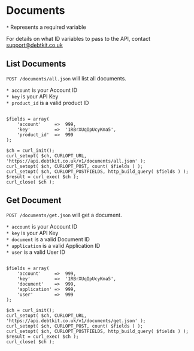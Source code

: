 Documents
=======

`*` Represents a required variable

For details on what ID variables to pass to the API, contact [support@debtkit.co.uk](mailto:support@debtkit.co.uk)

## List Documents ##

`POST /documents/all.json` will list all documents.

`* account` is your Account ID<br />
`* key` is your API Key<br />
`* product_id` is a valid product ID<br />

```
	
$fields = array(
    'account'     =>  999,
    'key'         =>  '1RBrXUqIpUcyKma5',
    'product_id'  =>  999
);

$ch = curl_init();
curl_setopt( $ch, CURLOPT_URL, 'https://api.debtkit.co.uk/v1/documents/all.json' );
curl_setopt( $ch, CURLOPT_POST, count( $fields ) );
curl_setopt( $ch, CURLOPT_POSTFIELDS, http_build_query( $fields ) );
$result = curl_exec( $ch );
curl_close( $ch );

```

## Get Document ##

`POST /documents/get.json` will get a document.

`* account` is your Account ID<br />
`* key` is your API Key<br />
`* document` is a valid Document ID<br />
`* application` is a valid Application ID<br />
`* user` is a valid User ID

```
	
$fields = array(
    'account'     =>  999,
    'key'         =>  '1RBrXUqIpUcyKma5',
    'document'    =>  999,
    'application' =>  999,
    'user'        =>  999
);

$ch = curl_init();
curl_setopt( $ch, CURLOPT_URL, 'https://api.debtkit.co.uk/v1/documents/get.json' );
curl_setopt( $ch, CURLOPT_POST, count( $fields ) );
curl_setopt( $ch, CURLOPT_POSTFIELDS, http_build_query( $fields ) );
$result = curl_exec( $ch );
curl_close( $ch );

```

